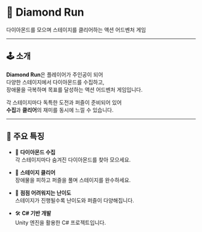 # 💎 Diamond Run

다이아몬드를 모으며 스테이지를 클리어하는 액션 어드벤처 게임

---

## 🕹️ 소개

**Diamond Run**은 플레이어가 주인공이 되어  
다양한 스테이지에서 다이아몬드를 수집하고,  
장애물을 극복하며 목표를 달성하는 액션 어드벤처 게임입니다.

각 스테이지마다 독특한 도전과 퍼즐이 준비되어 있어  
**수집**과 **클리어**의 재미를 동시에 느낄 수 있습니다.

---

## 🌟 주요 특징

- 💎 **다이아몬드 수집**  
  각 스테이지마다 숨겨진 다이아몬드를 찾아 모으세요.

- 🚩 **스테이지 클리어**  
  장애물을 피하고 퍼즐을 풀며 스테이지를 완수하세요.

- 🎯 **점점 어려워지는 난이도**  
  스테이지가 진행될수록 난이도와 퍼즐이 다양해집니다.

- 🛠️ **C# 기반 개발**  
  Unity 엔진을 활용한 C# 프로젝트입니다.
